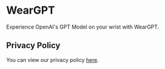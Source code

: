 # WearGPT
Experience OpenAI's GPT Model on your wrist with WearGPT.

## Privacy Policy
You can view our privacy policy [here](privacy_policy.md).

